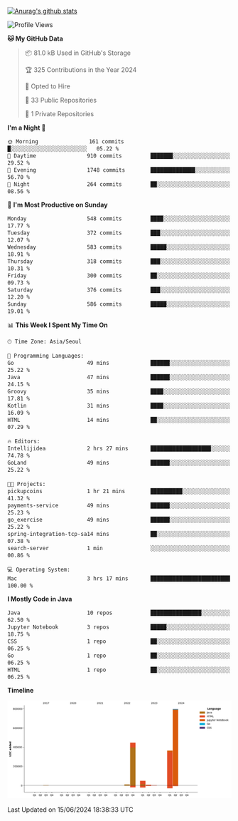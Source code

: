 [![Anurag's github stats](https://github-readme-stats.vercel.app/api?username=hajubal)](https://github.com/anuraghazra/github-readme-stats)

<!--START_SECTION:waka-->
![Profile Views](http://img.shields.io/badge/Profile%20Views-0-blue)

**🐱 My GitHub Data** 

> 📦 81.0 kB Used in GitHub's Storage 
 > 
> 🏆 325 Contributions in the Year 2024
 > 
> 💼 Opted to Hire
 > 
> 📜 33 Public Repositories 
 > 
> 🔑 1 Private Repositories 
 > 
**I'm a Night 🦉** 

```text
🌞 Morning                161 commits         █░░░░░░░░░░░░░░░░░░░░░░░░   05.22 % 
🌆 Daytime                910 commits         ███████░░░░░░░░░░░░░░░░░░   29.52 % 
🌃 Evening                1748 commits        ██████████████░░░░░░░░░░░   56.70 % 
🌙 Night                  264 commits         ██░░░░░░░░░░░░░░░░░░░░░░░   08.56 % 
```
📅 **I'm Most Productive on Sunday** 

```text
Monday                   548 commits         ████░░░░░░░░░░░░░░░░░░░░░   17.77 % 
Tuesday                  372 commits         ███░░░░░░░░░░░░░░░░░░░░░░   12.07 % 
Wednesday                583 commits         █████░░░░░░░░░░░░░░░░░░░░   18.91 % 
Thursday                 318 commits         ███░░░░░░░░░░░░░░░░░░░░░░   10.31 % 
Friday                   300 commits         ██░░░░░░░░░░░░░░░░░░░░░░░   09.73 % 
Saturday                 376 commits         ███░░░░░░░░░░░░░░░░░░░░░░   12.20 % 
Sunday                   586 commits         █████░░░░░░░░░░░░░░░░░░░░   19.01 % 
```


📊 **This Week I Spent My Time On** 

```text
🕑︎ Time Zone: Asia/Seoul

💬 Programming Languages: 
Go                       49 mins             ██████░░░░░░░░░░░░░░░░░░░   25.22 % 
Java                     47 mins             ██████░░░░░░░░░░░░░░░░░░░   24.15 % 
Groovy                   35 mins             ████░░░░░░░░░░░░░░░░░░░░░   17.81 % 
Kotlin                   31 mins             ████░░░░░░░░░░░░░░░░░░░░░   16.09 % 
HTML                     14 mins             ██░░░░░░░░░░░░░░░░░░░░░░░   07.29 % 

🔥 Editors: 
Intellijidea             2 hrs 27 mins       ███████████████████░░░░░░   74.78 % 
GoLand                   49 mins             ██████░░░░░░░░░░░░░░░░░░░   25.22 % 

🐱‍💻 Projects: 
pickupcoins              1 hr 21 mins        ██████████░░░░░░░░░░░░░░░   41.32 % 
payments-service         49 mins             ██████░░░░░░░░░░░░░░░░░░░   25.23 % 
go_exercise              49 mins             ██████░░░░░░░░░░░░░░░░░░░   25.22 % 
spring-integration-tcp-sa14 mins             ██░░░░░░░░░░░░░░░░░░░░░░░   07.38 % 
search-server            1 min               ░░░░░░░░░░░░░░░░░░░░░░░░░   00.86 % 

💻 Operating System: 
Mac                      3 hrs 17 mins       █████████████████████████   100.00 % 
```

**I Mostly Code in Java** 

```text
Java                     10 repos            ████████████████░░░░░░░░░   62.50 % 
Jupyter Notebook         3 repos             █████░░░░░░░░░░░░░░░░░░░░   18.75 % 
CSS                      1 repo              ██░░░░░░░░░░░░░░░░░░░░░░░   06.25 % 
Go                       1 repo              ██░░░░░░░░░░░░░░░░░░░░░░░   06.25 % 
HTML                     1 repo              ██░░░░░░░░░░░░░░░░░░░░░░░   06.25 % 
```



**Timeline**

![Lines of Code chart](https://raw.githubusercontent.com/hajubal/hajubal/main/assets/bar_graph.png)


 Last Updated on 15/06/2024 18:38:33 UTC
<!--END_SECTION:waka-->